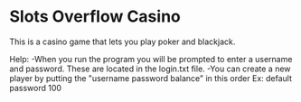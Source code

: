 Slots Overflow Casino
==

This is a casino game that lets you play poker and blackjack.

Help:
-When you run the program you will be prompted to enter a username and password. These are located in the login.txt file. 
-You can create a new player by putting the "username password balance" in this order
        Ex: default password 100